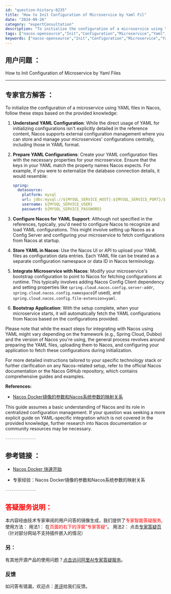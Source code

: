 ```yaml
---
id: "question-history-8235"
title: "How to Init Configuration of Microservice by Yaml Fil"
date: "2024-09-26"
category: "expertConsultation"
description: "To initialize the configuration of a microservice using YAML files in Nacos, follow these steps based on the provided knowledge:1. **Understand YAML C"
tags: ["nacos-opensource","Init","Configuration","Microservice","Yaml","Files"]
keywords: ["nacos-opensource","Init","Configuration","Microservice","Yaml","Files"]
---
```


## 用户问题 ： 
 How to Init Configuration of Microservice by Yaml Files  

---------------
## 专家官方解答 ：

To initialize the configuration of a microservice using YAML files in Nacos, follow these steps based on the provided knowledge:

1. **Understand YAML Configuration**: While the direct usage of YAML for initializing configurations isn't explicitly detailed in the reference content, Nacos supports external configuration management where you can store and manage your microservices' configurations centrally, including those in YAML format.

2. **Prepare YAML Configurations**: Create your YAML configuration files with the necessary properties for your microservice. Ensure that the keys in your YAML match the property names Nacos expects. For example, if you were to externalize the database connection details, it would resemble:
   ```yaml
   spring:
     datasource:
       platform: mysql
       url: jdbc:mysql://${MYSQL_SERVICE_HOST}:${MYSQL_SERVICE_PORT}/${MYSQL_SERVICE_DB_NAME}?${MYSQL_SERVICE_DB_PARAM}
       username: ${MYSQL_SERVICE_USER}
       password: ${MYSQL_SERVICE_PASSWORD}
   ```

3. **Configure Nacos for YAML Support**: Although not specified in the references, typically, you'd need to configure Nacos to recognize and load YAML configurations. This might involve setting up Nacos as a Config Server and configuring your microservice to fetch configurations from Nacos at startup.

4. **Store YAML in Nacos**: Use the Nacos UI or API to upload your YAML files as configuration data entries. Each YAML file can be treated as a separate configuration namespace or data ID in Nacos terminology.

5. **Integrate Microservice with Nacos**: Modify your microservice's bootstrap configuration to point to Nacos for fetching configurations at runtime. This typically involves adding Nacos Config Client dependency and setting properties like `spring.cloud.nacos.config.server-addr`, `spring.cloud.nacos.config.namespace`(if used), and `spring.cloud.nacos.config.file-extension=yaml`.

6. **Bootstrap Application**: With the setup complete, when your microservice starts, it will automatically fetch the YAML configurations from Nacos based on the configurations provided.

Please note that while the exact steps for integrating with Nacos using YAML might vary depending on the framework (e.g., Spring Cloud, Dubbo) and the version of Nacos you're using, the general process revolves around preparing the YAML files, uploading them to Nacos, and configuring your application to fetch these configurations during initialization.

For more detailed instructions tailored to your specific technology stack or further clarification on any Nacos-related setup, refer to the official Nacos documentation or the Nacos GitHub repository, which contains comprehensive guides and examples.

**References:**
- [Nacos Docker镜像的参数和Nacos系统参数的映射关系](https://github.com/nacos-group/nacos-docker/blob/master/README.md)

This guide assumes a basic understanding of Nacos and its role in centralized configuration management. If your question was seeking a more explicit guide on YAML-specific integration which is not covered in the provided knowledge, further research into Nacos documentation or community resources may be necessary.


<font color="#949494">---------------</font> 


## 参考链接 ：

* [Nacos Docker 快速开始](https://nacos.io/docs/latest/quickstart/quick-start-docker)
 
 * 专家经验：Nacos Docker镜像的参数和Nacos系统参数的映射关系 


 <font color="#949494">---------------</font> 
 


## <font color="#FF0000">答疑服务说明：</font> 

本内容经由技术专家审阅的用户问答的镜像生成，我们提供了<font color="#FF0000">专家智能答疑服务</font>,使用方法：
用法1： 在<font color="#FF0000">页面的右下的浮窗”专家答疑“</font>。
用法2： 点击[专家答疑页](https://answer.opensource.alibaba.com/docs/intro)（针对部分网站不支持插件嵌入的情况）
### 另：


有其他开源产品的使用问题？[点击访问阿里AI专家答疑服务](https://answer.opensource.alibaba.com/docs/intro)。
### 反馈
如问答有错漏，欢迎点：[差评](https://ai.nacos.io/user/feedbackByEnhancerGradePOJOID?enhancerGradePOJOId=13587)给我们反馈。
